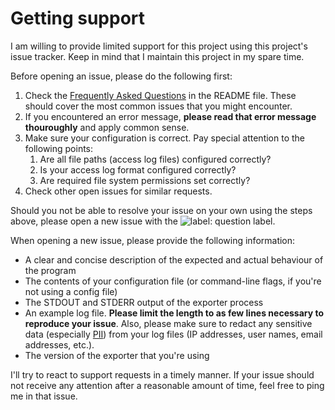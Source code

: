 # Getting support

I am willing to provide limited support for this project using this project's issue tracker. Keep in mind that I maintain this project in my spare time.

Before opening an issue, please do the following first:

1. Check the [Frequently Asked Questions][faq] in the README file. These should cover the most common issues that you might encounter.
1. If you encountered an error message, **please read that error message thouroughly** and apply common sense.
1. Make sure your configuration is correct. Pay special attention to the following points:
    1. Are all file paths (access log files) configured correctly?
    1. Is your access log format configured correctly?
    1. Are required file system permissions set correctly?
1. Check other open issues for similar requests.

Should you not be able to resolve your issue on your own using the steps above, please open a new issue with the ![label: question][~question] label.

When opening a new issue, please provide the following information:

- A clear and concise description of the expected and actual behaviour of the program
- The contents of your configuration file (or command-line flags, if you're not using a config file)
- The STDOUT and STDERR output of the exporter process
- An example log file. **Please limit the length to as few lines necessary to reproduce your issue**. Also, please make sure to redact any sensitive data (especially [PII][pii]) from your log files (IP addresses, user names, email addresses, etc.).
- The version of the exporter that you're using

I'll try to react to support requests in a timely manner. If your issue should not receive any attention after a reasonable amount of time, feel free to ping me in that issue.

[faq]: https://github.com/martin-helmich/prometheus-nginxlog-exporter#frequently-asked-questions
[pii]: https://en.wikipedia.org/w/index.php?title=Personally_identifiable_information&redirect=no
[~question]: https://img.shields.io/badge/-question-cc317c.svg